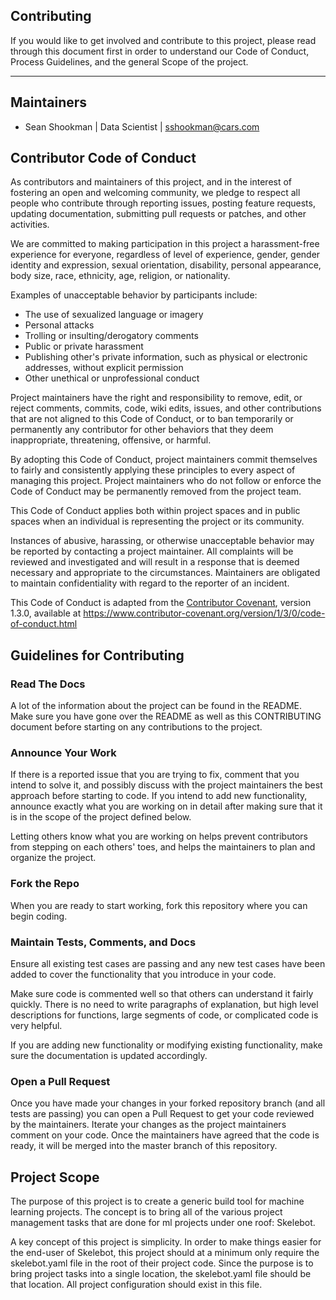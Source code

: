 Contributing
---

If you would like to get involved and contribute to this project, please read
through this document first in order to understand our Code of Conduct,
Process Guidelines, and the general Scope of the project.

---

## Maintainers

 * Sean Shookman | Data Scientist | sshookman@cars.com

## Contributor Code of Conduct

As contributors and maintainers of this project, and in the interest of
fostering an open and welcoming community, we pledge to respect all people who
contribute through reporting issues, posting feature requests, updating
documentation, submitting pull requests or patches, and other activities.

We are committed to making participation in this project a harassment-free
experience for everyone, regardless of level of experience, gender, gender
identity and expression, sexual orientation, disability, personal appearance,
body size, race, ethnicity, age, religion, or nationality.

Examples of unacceptable behavior by participants include:

* The use of sexualized language or imagery
* Personal attacks
* Trolling or insulting/derogatory comments
* Public or private harassment
* Publishing other's private information, such as physical or electronic
  addresses, without explicit permission
* Other unethical or unprofessional conduct

Project maintainers have the right and responsibility to remove, edit, or
reject comments, commits, code, wiki edits, issues, and other contributions
that are not aligned to this Code of Conduct, or to ban temporarily or
permanently any contributor for other behaviors that they deem inappropriate,
threatening, offensive, or harmful.

By adopting this Code of Conduct, project maintainers commit themselves to
fairly and consistently applying these principles to every aspect of managing
this project. Project maintainers who do not follow or enforce the Code of
Conduct may be permanently removed from the project team.

This Code of Conduct applies both within project spaces and in public spaces
when an individual is representing the project or its community.

Instances of abusive, harassing, or otherwise unacceptable behavior may be
reported by contacting a project maintainer. All complaints will be reviewed
and investigated and will result in a response that is deemed necessary and
appropriate to the circumstances. Maintainers are obligated to maintain
confidentiality with regard to the reporter of an incident.


This Code of Conduct is adapted from the [Contributor Covenant][homepage],
version 1.3.0, available at https://www.contributor-covenant.org/version/1/3/0/code-of-conduct.html

[homepage]: https://www.contributor-covenant.org

## Guidelines for Contributing

### Read The Docs

A lot of the information about the project can be found in the README. Make sure you have gone
over the README as well as this CONTRIBUTING document before starting on any contributions to
the project.

### Announce Your Work

If there is a reported issue that you are trying to fix, comment that you intend to solve it,
and possibly discuss with the project maintainers the best approach before starting to code.
If you intend to add new functionality, announce exactly what you are working on in detail
after making sure that it is in the scope of the project defined below.

Letting others know what you are working on helps prevent contributors from stepping on each
others' toes, and helps the maintainers to plan and organize the project.

### Fork the Repo

When you are ready to start working, fork this repository where you can begin coding.

### Maintain Tests, Comments, and Docs

Ensure all existing test cases are passing and any new test cases have been added to cover the
functionality that you introduce in your code.

Make sure code is commented well so that others can understand it fairly quickly. There is no
need to write paragraphs of explanation, but high level descriptions for functions, large segments
of code, or complicated code is very helpful.

If you are adding new functionality or modifying existing functionality, make sure the documentation
is updated accordingly.

### Open a Pull Request

Once you have made your changes in your forked repository branch (and all tests are passing) you
can open a Pull Request to get your code reviewed by the maintainers. Iterate your changes as the
project maintainers comment on your code. Once the maintainers have agreed that the code is ready,
it will be merged into the master branch of this repository.

## Project Scope

The purpose of this project is to create a generic build tool for machine learning projects. The
concept is to bring all of the various project management tasks that are done for ml projects
under one roof: Skelebot.

A key concept of this project is simplicity. In order to make things easier for the end-user of
Skelebot, this project should at a minimum only require the skelebot.yaml file in the root of
their project code. Since the purpose is to bring project tasks into a single location, the
skelebot.yaml file should be that location. All project configuration should exist in this file.
